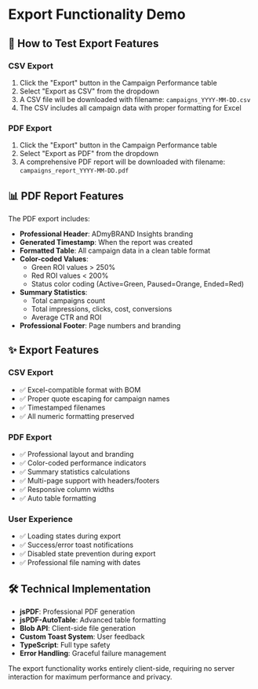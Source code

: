 # Export Functionality Demo

## 🚀 How to Test Export Features

### CSV Export
1. Click the "Export" button in the Campaign Performance table
2. Select "Export as CSV" from the dropdown
3. A CSV file will be downloaded with filename: `campaigns_YYYY-MM-DD.csv`
4. The CSV includes all campaign data with proper formatting for Excel

### PDF Export  
1. Click the "Export" button in the Campaign Performance table
2. Select "Export as PDF" from the dropdown
3. A comprehensive PDF report will be downloaded with filename: `campaigns_report_YYYY-MM-DD.pdf`

## 📊 PDF Report Features

The PDF export includes:
- **Professional Header**: ADmyBRAND Insights branding
- **Generated Timestamp**: When the report was created
- **Formatted Table**: All campaign data in a clean table format
- **Color-coded Values**: 
  - Green ROI values > 250%
  - Red ROI values < 200%
  - Status color coding (Active=Green, Paused=Orange, Ended=Red)
- **Summary Statistics**:
  - Total campaigns count
  - Total impressions, clicks, cost, conversions
  - Average CTR and ROI
- **Professional Footer**: Page numbers and branding

## ✨ Export Features

### CSV Export
- ✅ Excel-compatible format with BOM
- ✅ Proper quote escaping for campaign names
- ✅ Timestamped filenames
- ✅ All numeric formatting preserved

### PDF Export  
- ✅ Professional layout and branding
- ✅ Color-coded performance indicators
- ✅ Summary statistics calculations
- ✅ Multi-page support with headers/footers
- ✅ Responsive column widths
- ✅ Auto table formatting

### User Experience
- ✅ Loading states during export
- ✅ Success/error toast notifications
- ✅ Disabled state prevention during export
- ✅ Professional file naming with dates

## 🛠️ Technical Implementation

- **jsPDF**: Professional PDF generation
- **jsPDF-AutoTable**: Advanced table formatting
- **Blob API**: Client-side file generation
- **Custom Toast System**: User feedback
- **TypeScript**: Full type safety
- **Error Handling**: Graceful failure management

The export functionality works entirely client-side, requiring no server interaction for maximum performance and privacy.
